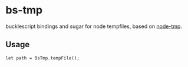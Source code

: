 # bs-tmp

bucklescript bindings and sugar for node tempfiles, based on [node-tmp](https://github.com/raszi/node-tmp).

## Usage

```
let path = BsTmp.tempFile();
```